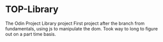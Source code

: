 # TOP-Library
The Odin Project Library project
First project after the branch from fundamentals, using js to manipulate the dom. Took way to long to figure out on a part time basis. 
